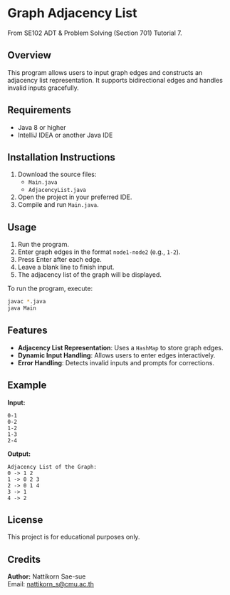 # Graph Adjacency List 
From SE102 ADT & Problem Solving (Section 701) Tutorial 7.

## Overview  
This program allows users to input graph edges and constructs an adjacency list representation. It supports bidirectional edges and handles invalid inputs gracefully.  

## Requirements  
- Java 8 or higher  
- IntelliJ IDEA or another Java IDE  

## Installation Instructions  
1. Download the source files:  
   - `Main.java`  
   - `AdjacencyList.java`  
2. Open the project in your preferred IDE.  
3. Compile and run `Main.java`.  

## Usage  
1. Run the program.  
2. Enter graph edges in the format `node1-node2` (e.g., `1-2`).  
3. Press Enter after each edge.  
4. Leave a blank line to finish input.  
5. The adjacency list of the graph will be displayed.  

To run the program, execute:  
```bash
javac *.java
java Main
```  

## Features  
- **Adjacency List Representation**: Uses a `HashMap` to store graph edges.  
- **Dynamic Input Handling**: Allows users to enter edges interactively.  
- **Error Handling**: Detects invalid inputs and prompts for corrections.  

## Example  
**Input:**  
```
0-1
0-2
1-2
1-3
2-4
```
**Output:**  
```
Adjacency List of the Graph:  
0 -> 1 2
1 -> 0 2 3 
2 -> 0 1 4  
3 -> 1  
4 -> 2  
```  

## License  
This project is for educational purposes only.  

## Credits  
**Author:** Nattikorn Sae-sue  
Email: nattikorn_s@cmu.ac.th  
